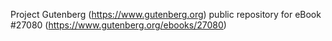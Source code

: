 Project Gutenberg (https://www.gutenberg.org) public repository for eBook #27080 (https://www.gutenberg.org/ebooks/27080)
